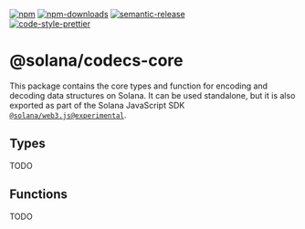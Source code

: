 [![npm][npm-image]][npm-url]
[![npm-downloads][npm-downloads-image]][npm-url]
[![semantic-release][semantic-release-image]][semantic-release-url]
<br />
[![code-style-prettier][code-style-prettier-image]][code-style-prettier-url]

[code-style-prettier-image]: https://img.shields.io/badge/code_style-prettier-ff69b4.svg?style=flat-square
[code-style-prettier-url]: https://github.com/prettier/prettier
[npm-downloads-image]: https://img.shields.io/npm/dm/@solana/codecs-core/experimental.svg?style=flat
[npm-image]: https://img.shields.io/npm/v/@solana/codecs-core/experimental.svg?style=flat
[npm-url]: https://www.npmjs.com/package/@solana/codecs-core/v/experimental
[semantic-release-image]: https://img.shields.io/badge/%20%20%F0%9F%93%A6%F0%9F%9A%80-semantic--release-e10079.svg
[semantic-release-url]: https://github.com/semantic-release/semantic-release

# @solana/codecs-core

This package contains the core types and function for encoding and decoding data structures on Solana. It can be used standalone, but it is also exported as part of the Solana JavaScript SDK [`@solana/web3.js@experimental`](https://github.com/solana-labs/solana-web3.js/tree/master/packages/library).

## Types

TODO

## Functions

TODO
